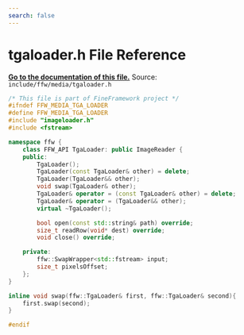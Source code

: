 ```yaml
---
search: false
---
```


# tgaloader.h File Reference

**[Go to the documentation of this file.](tgaloader_8h.md)**
Source: `include/ffw/media/tgaloader.h`

    
    
    
    
    
    
    
    
      
    
    
    
```cpp
/* This file is part of FineFramework project */
#ifndef FFW_MEDIA_TGA_LOADER
#define FFW_MEDIA_TGA_LOADER
#include "imageloader.h"
#include <fstream>

namespace ffw {
    class FFW_API TgaLoader: public ImageReader {
    public:
        TgaLoader();
        TgaLoader(const TgaLoader& other) = delete;
        TgaLoader(TgaLoader&& other);
        void swap(TgaLoader& other);
        TgaLoader& operator = (const TgaLoader& other) = delete;
        TgaLoader& operator = (TgaLoader&& other);
        virtual ~TgaLoader();

        bool open(const std::string& path) override;
        size_t readRow(void* dest) override;
        void close() override;

    private:
        ffw::SwapWrapper<std::fstream> input;
        size_t pixelsOffset;
    };
}

inline void swap(ffw::TgaLoader& first, ffw::TgaLoader& second){
    first.swap(second);
}

#endif
```


    
  
